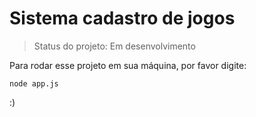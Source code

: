 # Sistema cadastro de jogos #

> Status do projeto: Em desenvolvimento

Para rodar esse projeto em sua máquina, por favor digite:

```
node app.js
```

:)
